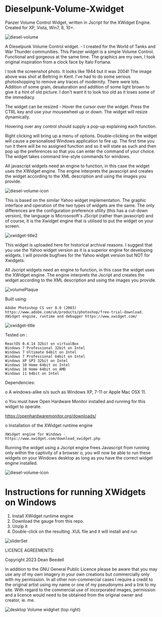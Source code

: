 # Dieselpunk-Volume-Xwidget

Panzer Volume Control Widget, written in Jscript for the XWidget Engine. Created for XP, Vista, Win7, 8, 10+.

![diesel-volume](https://github.com/yereverluvinunclebert/Dieselpunk-Volume-Xwidget/assets/2788342/4458534d-b973-4364-9337-cc6470781eea)

A Dieselpunk Volume Control widget. - I created for the World of Tanks and War Thunder communities. This Panzer widget is a simple Volume Control. Functional and gorgeous at the same time. The graphics are my own, I took original inspiration from a clock face by Italo Fortana. 

I took the screenshot photo. It looks like 1944 but it was 2004! The image above 
was shot at Beltring in Kent. I've had to do some serious photoshopping to 
remove any traces of modernity. There were lots. Addition of some grain, 
desaturation and addition of some light brown to give it a hint of old picture. 
I don't want it to look too old as it loses some of the immediacy.

The widget can be resized - Hover the cursor over the widget. Press the CTRL key 
and use your mousewheel up or down. The widget will resize dynamically.

Hovering over any control should supply a pop-up explaining each function.

Right clicking will bring up a menu of options. Double-clicking on the widget will cause a personalised Windows application to fire up. The first time you run it there will be no assigned function and so it will state as such and then pop up the preferences so that you can enter the command of your choice. The widget takes command line-style commands for windows.

All javascript widgets need an engine to function, in this case the widget uses the XWidget engine. The engine interprets the javascript and creates the widget according to the XML description and using the images you provide.

![diesel-volume-icon](https://github.com/yereverluvinunclebert/Dieselpunk-Volume-Xwidget/assets/2788342/e0e0a8d6-4000-42a3-9777-219a62dfa1f3)

This is based on the similar Yahoo widget implementation. The graphic interface and operation of the two types of widgets are the same. The only differences are the configuration preference utility (this has a cut-down 
version), the language is Micrososoft's JScript (rather than javascript) and of course, it is the Xwidget engine that is utilised to put the widget on your screen.

![xwidget-title2](https://github.com/yereverluvinunclebert/Panzer-Tank-CPU-Gauge-Xwidget/assets/2788342/a9d58973-347f-4f93-ba1f-4b538f743515)

This widget is uploaded here for historical archival reasons. I suggest that you 
use the Yahoo widget version as it is a superior engine for developing widgets. 
I will provide bugfixes for the Yahoo widget version but NOT for Xwidgets.

All Jscript widgets need an engine to function, in this case the widget uses 
the XWidget engine. The engine interprets the Jscript and creates the widget 
according to the XML description and using the images you provide. 

![volumePlaque](https://github.com/yereverluvinunclebert/Dieselpunk-Volume-Xwidget/assets/2788342/f85545b8-5c82-4136-ad86-4594c774f0e3)

Built using: 

	Adobe Photoshop CS ver 8.0 (2003)  https://www.adobe.com/uk/products/photoshop/free-trial-download.   
	XWidget engine, runtime and debugger https://www.xwidget.com/   

 ![xwidget-title](https://github.com/yereverluvinunclebert/Panzer-Tank-CPU-Gauge-Xwidget/assets/2788342/07e8d5dc-cd50-47c6-9f1d-078bcc72389c)

Tested on :

	ReactOS 0.4.14 32bit on virtualBox    
	Windows 7 Professional 32bit on Intel    
	Windows 7 Ultimate 64bit on Intel    
	Windows 7 Professional 64bit on Intel    
	Windows XP SP3 32bit on Intel    
	Windows 10 Home 64bit on Intel    
	Windows 10 Home 64bit on AMD    
	Windows 11 64bit on Intel  
	
Dependencies:

o A windows-alike o/s such as Windows XP, 7-11 or Apple Mac OSX 11.   

o You must have Open Hardware Monitor installed and running for this widget to 
operate. 
   
  https://openhardwaremonitor.org/downloads/   	

o Installation of the XWidget runtime engine  

	XWidget engine for Windows - https://www.xwidget.com/download_xwidget.php

Running the widget using a Jscript engine frees Javascript from running only 
within the captivity of a browser o, you will now be able to run these widgets on 
your Windows desktop as long as you have the correct widget engine installed.

![diesel-volume-icon](https://github.com/yereverluvinunclebert/Dieselpunk-Volume-Xwidget/assets/2788342/dc22e27e-139c-4718-98fb-48fa6ab6ee8b)


Instructions for running XWidgets on Windows
=================================================

1. Install XWidget runtime engine
2. Download the gauge from this repo.
3. Unzip it
4. Double-click on the resulting .XUL file and it will install and run

![sliderSet](https://github.com/yereverluvinunclebert/Dieselpunk-Volume-Xwidget/assets/2788342/04c4c28e-0be2-4fb5-b36b-b96b0305100d)


LICENCE AGREEMENTS:

Copyright 2023 Dean Beedell

In addition to the GNU General Public Licence please be aware that you may use
any of my own imagery in your own creations but commercially only with my
permission. In all other non-commercial cases I require a credit to the
original artist using my name or one of my pseudonyms and a link to my site.
With regard to the commercial use of incorporated images, permission and a
licence would need to be obtained from the original owner and creator, ie. me.

![desktop](https://github.com/yereverluvinunclebert/Dieselpunk-Volume-Xwidget/assets/2788342/21bee568-4c2f-4dc4-bb17-78a6bc805052)
Volume widghet (top right)


 
